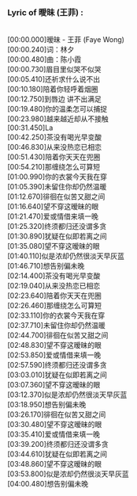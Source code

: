 <h3>Lyric of 曖昧 (王菲) :</h3><p><br>[00:00.000]暧昧 - 王菲 (Faye Wong)
<br>[00:00.240]词：林夕
<br>[00:00.480]曲：陈小霞
<br>[00:00.730]眉目里似哭不似哭
<br>[00:05.410]还祈求什么说不出
<br>[00:10.180]陪着你轻呼着烟圈
<br>[00:12.750]到唇边 讲不出满足
<br>[00:19.480]你的温柔怎可以捕捉
<br>[00:23.980]越来越近却从不接触
<br>[00:31.450]La
<br>[00:42.250]茶没有喝光早变酸
<br>[00:46.830]从来没热恋已相恋
<br>[00:51.430]陪着你天天在兜圈
<br>[00:54.210]那缠绕怎么可算短
<br>[01:00.990]你的衣裳今天我在穿
<br>[01:05.390]未留住你却仍然温暖
<br>[01:12.670]徘徊在似苦又甜之间
<br>[01:16.640]望不穿这暧昧的眼
<br>[01:21.470]爱或情借来填一晚
<br>[01:25.320]终须都归还没谓多贪
<br>[01:30.890]犹疑在似即若离之间
<br>[01:35.080]望不穿这暧昧的眼
<br>[01:40.110]似是浓却仍然很淡天早灰蓝
<br>[01:46.710]想告别偏未晚
<br>[02:14.400]茶没有喝光早变酸
<br>[02:19.040]从来没热恋已相恋
<br>[02:23.640]陪着你天天在兜圈
<br>[02:26.460]那缠绕怎么可算短
<br>[02:33.110]你的衣裳今天我在穿
<br>[02:37.710]未留住你却仍然温暖
<br>[02:44.700]徘徊在似苦又甜之间
<br>[02:48.830]望不穿这暧昧的眼
<br>[02:53.850]爱或情借来填一晚
<br>[02:57.590]终须都归还没谓多贪
<br>[03:03.010]犹疑在似即若离之间
<br>[03:07.360]望不穿这暧昧的眼
<br>[03:12.370]似是浓却仍然很淡天早灰蓝
<br>[03:18.950]想告别偏未晚
<br>[03:26.170]徘徊在似苦又甜之间
<br>[03:30.480]望不穿这暧昧的眼
<br>[03:35.410]爱或情借来填一晚
<br>[03:39.200]终须都归还没谓多贪
<br>[03:44.610]犹疑在似即若离之间
<br>[03:48.860]望不穿这暧昧的眼
<br>[03:53.800]似是浓却仍然很淡天早灰蓝
<br>[04:00.480]想告别偏未晚
</p>